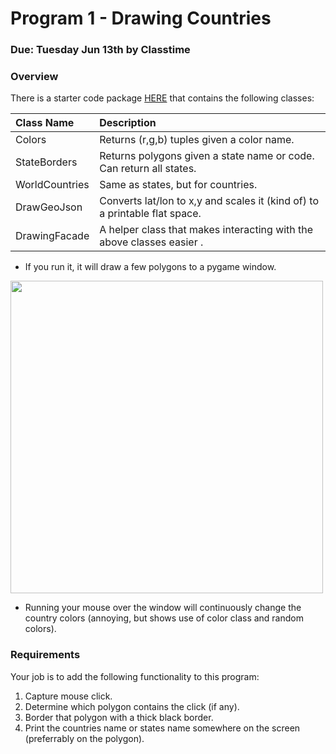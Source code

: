 Program 1 - Drawing Countries
=========

### Due: Tuesday Jun 13th by Classtime


### Overview

There is a starter code package [HERE](https://github.com/rugbyprof/4553-Spatial-DS/blob/master/Resources/Pygame/10-basic_geo_draw.py) that contains the following classes:

| Class Name     | Description       |
|:---------------|:----------------------------------------------------------------------------------|
| Colors         | Returns (r,g,b) tuples given a color name.   |
| StateBorders    | Returns polygons given a state name or code. Can return all states.   |
| WorldCountries  | Same as states, but for countries.    |
| DrawGeoJson     | Converts lat/lon to x,y and scales it (kind of) to a printable flat space. |
| DrawingFacade   | A helper class that makes interacting with the above classes easier . |

- If you run it, it will draw a few polygons to a pygame window. 

<img src="https://d3vv6lp55qjaqc.cloudfront.net/items/3n0e09001d2f2Y1y3d0k/Screenshot%202017-06-12%2014.17.16.png" width="500">

- Running your mouse over the window will continuously change the country colors (annoying, but shows use of color class and random colors). 

### Requirements

Your job is to add the following functionality to this program:
1. Capture mouse click.
2. Determine which polygon contains the click (if any).
3. Border that polygon with a thick black border.
4. Print the countries name or states name somewhere on the screen (preferrably on the polygon).

